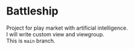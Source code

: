 # Battleship
Project for play market with artificial intelligence.  
I will write custom view and viewgroup.  
This is `main` branch.
